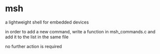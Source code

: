 # msh
a lightweight shell for embedded devices

in order to add a new command, write a function in msh_commands.c and add it to the list in the same file

no further action is required
